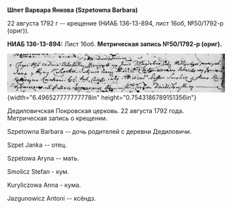 **Шпет Варвара Янкова (Szpetowna Barbara)**

22 августа 1792 г -- крещение (НИАБ 136-13-894, лист 16об, №50/1792-р
(ориг)).

**НИАБ 136-13-894:** Лист 16об. **Метрическая запись №50/1792-р
(ориг).**

![](./media/0d24daf2a3064a9cd5d2c152cfdc65e0f54d5a65.png){width="6.496527777777778in"
height="0.7543186789151356in"}

Дедиловичская Покровская церковь. 22 августа 1792 года. Метрическая
запись о крещении.

Szpetowna Barbara -- дочь родителей с деревни Дедиловичи.

Szpet Janka -- отец.

Szpetowa Aryna -- мать.

Smolicz Stefan - кум.

Kuryliczowa Anna - кума.

Jazgunowicz Antoni -- ксёндз.
